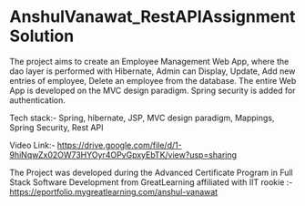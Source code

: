 # AnshulVanawat_RestAPIAssignmentSolution

The project aims to create an Employee Management Web App, where the dao layer is performed with Hibernate, Admin can Display, Update, Add new entries of employee, Delete an employee from the database. The entire Web App is developed on the MVC design paradigm. Spring security is added for authentication.

Tech stack:- Spring, hibernate, JSP, MVC design paradigm, Mappings, Spring Security, Rest API

Video Link:- https://drive.google.com/file/d/1-9hiNqwZx02OW73HYOyr4OPvGpxyEbTK/view?usp=sharing

The Project was developed during the Advanced Certificate Program in Full Stack Software Development 
from GreatLearning affiliated with IIT rookie 
:- https://eportfolio.mygreatlearning.com/anshul-vanawat
